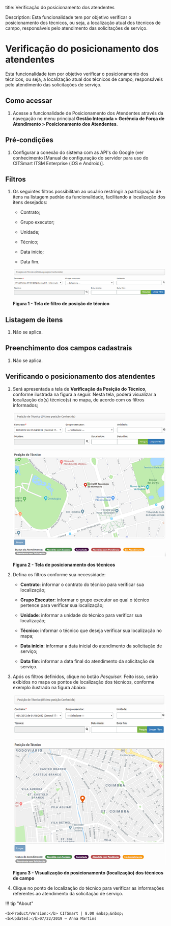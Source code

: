 title: Verificação do posicionamento dos atendentes

Description: Esta funcionalidade tem por objetivo verificar o posicionamento dos técnicos, ou seja, a localização atual dos técnicos de campo, responsáveis pelo atendimento das solicitações de serviço.

# Verificação do posicionamento dos atendentes

Esta funcionalidade tem por objetivo verificar o posicionamento dos técnicos, ou
seja, a localização atual dos técnicos de campo, responsáveis pelo atendimento
das solicitações de serviço.

Como acessar
-----------

1.  Acesse a funcionalidade de Posicionamento dos Atendentes através da
    navegação no menu principal **Gestão Integrada > Gerência de Força de
    Atendimento > Posicionamento dos Atendentes**.

Pré-condições
------------

1.  Configurar a conexão do sistema com as API's do Google (ver
    conhecimento [Manual de configuração do servidor para uso do CITSmart ITSM
    Enterprise (iOS e Android)].

Filtros
------

1.  Os seguintes filtros possibilitam ao usuário restringir a participação de
    itens na listagem padrão da funcionalidade, facilitando a localização dos
    itens desejados:

    -   Contrato;

    -   Grupo executor;

    -   Unidade;

    -   Técnico;

    -   Data início;

    -   Data fim.

    ![Criar](images/position-1.png)

    **Figura 1 - Tela de filtro de posição de técnico**

Listagem de itens
----------------

1.  Não se aplica.

Preenchimento dos campos cadastrais
----------------------------------

1.  Não se aplica.

Verificando o posicionamento dos atendentes
------------------------------------------

1.  Será apresentada a tela de **Verificação da Posição do Técnico**, conforme
    ilustrada na figura a seguir. Nesta tela, poderá visualizar a localização
    do(s) técnico(s) no mapa, de acordo com os filtros informados;

    ![Criar](images/position-2.png)
    
    **Figura 2 - Tela de posicionamento dos técnicos**

2.  Defina os filtros conforme sua necessidade:

    -   **Contrato**: informar o contrato do técnico para verificar sua localização;

    -   **Grupo Executor**: informar o grupo executor ao qual o técnico pertence
    para verificar sua localização;

    -   **Unidade**: informar a unidade do técnico para verificar sua localização;

    -   **Técnico**: informar o técnico que deseja verificar sua localização no
    mapa;

    -   **Data início**: informar a data inicial do atendimento da solicitação de
    serviço;

    -   **Data fim**: informar a data final do atendimento da solicitação de
    serviço.

3.  Após os filtros definidos, clique no botão *Pesquisar*. Feito isso, serão
    exibidos no mapa os pontos de localização dos técnicos, conforme exemplo
    ilustrado na figura abaixo:

    ![Criar](images/position-3.png)
    
    **Figura 3 - Visualização do posicionamento (localização) dos técnicos de
    campo**

4.  Clique no ponto de localização do técnico para verificar as informações
    referentes ao atendimento da solicitação de serviço.


!!! tip "About"

    <b>Product/Version:</b> CITSmart | 8.00 &nbsp;&nbsp;
    <b>Updated:</b>07/22/2019 – Anna Martins
